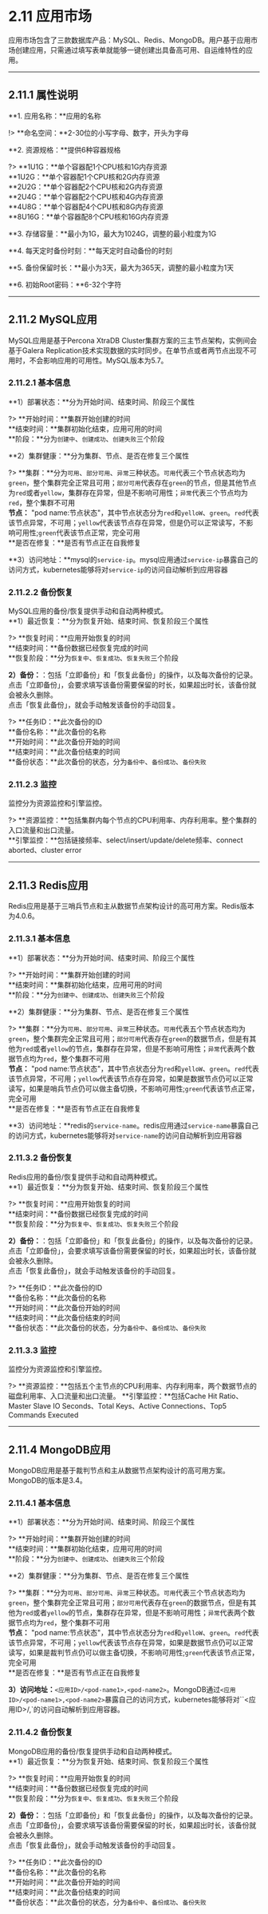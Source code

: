 # 2.11 应用市场
应用市场包含了三款数据库产品：MySQL、Redis、MongoDB。用户基于应用市场创建应用，只需通过填写表单就能够一键创建出具备高可用、自运维特性的应用。
***

## 2.11.1 属性说明
**1. 应用名称：**应用的名称

!> **命名空间：**2-30位的小写字母、数字，开头为字母

**2. 资源规格：**提供6种容器规格

?> **1U1G：**单个容器配1个CPU核和1G内存资源  
   **1U2G：**单个容器配1个CPU核和2G内存资源  
   **2U2G：**单个容器配2个CPU核和2G内存资源  
   **2U4G：**单个容器配2个CPU核和4G内存资源    
   **4U8G：**单个容器配4个CPU核和8G内存资源    
   **8U16G：**单个容器配8个CPU核和16G内存资源

**3. 存储容量：**最小为1G，最大为1024G，调整的最小粒度为1G

**4. 每天定时备份时刻：**每天定时自动备份的时刻

**5. 备份保留时长：**最小为3天，最大为365天，调整的最小粒度为1天

**6. 初始Root密码：**6-32个字符
***

## 2.11.2 MySQL应用
MySQL应用是基于Percona XtraDB Cluster集群方案的三主节点架构，实例间会基于Galera Replication技术实现数据的实时同步。在单节点或者两节点出现不可用时，不会影响应用的可用性。MySQL版本为5.7。

### 2.11.2.1 基本信息
**1）部署状态：**分为开始时间、结束时间、阶段三个属性

?> **开始时间：**集群开始创建的时间<br>
   **结束时间：**集群初始化结束，应用可用的时间<br>
   **阶段：**分为`创建中`、`创建成功`、`创建失败`三个阶段

**2）集群健康：**分为集群、节点、是否在修复三个属性

?> **集群：**分为`可用`、`部分可用`、`异常`三种状态。`可用`代表三个节点状态均为`green`，整个集群完全正常且可用；`部分可用`代表存在`green`的节点，但是其他节点为`red`或者`yellow`，集群存在异常，但是不影响可用性；`异常`代表三个节点均为`red`，整个集群不可用<br>
   **节点：** 	"pod name:节点状态"，其中节点状态分为`red`和`yelloW`、`green`。`red`代表该节点异常，不可用；`yellow`代表该节点存在异常，但是仍可以正常读写，不影响可用性;`green`代表该节点正常，完全可用<br>
   **是否在修复：**是否有节点正在自我修复
   
**3）访问地址：**mysql的`service-ip`。mysql应用通过`service-ip`暴露自己的访问方式，kubernetes能够将对`service-ip`的访问自动解析到应用容器

### 2.11.2.2 备份恢复
MySQL应用的备份/恢复提供手动和自动两种模式。<BR>
**1）最近恢复：**分为恢复开始、结束时间、恢复阶段三个属性

?> **恢复时间：**应用开始恢复的时间<br>
   **结束时间：**备份数据已经恢复完成的时间<br>
   **恢复阶段：**分为`恢复中`、`恢复成功`、`恢复失败`三个阶段
   
**2）备份：**：包括「立即备份」和「恢复此备份」的操作，以及每次备份的记录。<br>
点击「立即备份」，会要求填写该备份需要保留的时长，如果超出时长，该备份就会被永久删除。<br>
点击「恢复此备份」，就会手动触发该备份的手动回复。

?> **任务ID：**此次备份的ID<br>
   **备份名称：**此次备份的名称<br>
   **开始时间：**此次备份开始的时间<br>
   **结束时间：**此次备份结束的时间<br>
   **备份状态：**此次备份的状态，分为`备份中`、`备份成功`、`备份失败`
   
### 2.11.2.3 监控
监控分为资源监控和引擎监控。

?> **资源监控：**包括集群内每个节点的CPU利用率、内存利用率。整个集群的入口流量和出口流量。<br>
   **引擎监控：**包括链接频率、select/insert/update/delete频率、connect aborted、cluster error
***

## 2.11.3 Redis应用
Redis应用是基于三哨兵节点和主从数据节点架构设计的高可用方案。Redis版本为4.0.6。

### 2.11.3.1 基本信息
**1）部署状态：**分为开始时间、结束时间、阶段三个属性

?> **开始时间：**集群开始创建的时间<br>
   **结束时间：**集群初始化结束，应用可用的时间<br>
   **阶段：**分为`创建中`、`创建成功`、`创建失败`三个阶段

**2）集群健康：**分为集群、节点、是否在修复三个属性

?> **集群：**分为`可用`、`部分可用`、`异常`三种状态。`可用`代表五个节点状态均为`green`，整个集群完全正常且可用；`部分可用`代表存在`green`的数据节点，但是有其他为`red`或者`yellow`的节点，集群存在异常，但是不影响可用性；`异常`代表两个数据节点均为`red`，整个集群不可用<br>
   **节点：**	"pod name:节点状态"，其中节点状态分为`red`和`yelloW`、`green`。`red`代表该节点异常，不可用；`yellow`代表该节点存在异常，如果是数据节点仍可以正常读写，如果是哨兵节点仍可以做主备切换，不影响可用性;`green`代表该节点正常，完全可用<br>
   **是否在修复：**是否有节点正在自我修复
   
**3）访问地址：**redis的`service-name`。redis应用通过`service-name`暴露自己的访问方式，kubernetes能够将对`service-name`的访问自动解析到应用容器

### 2.11.3.2 备份恢复
Redis应用的备份/恢复提供手动和自动两种模式。<br>
**1）最近恢复：**分为恢复开始、结束时间、恢复阶段三个属性

?> **恢复时间：**应用开始恢复的时间<br>
   **结束时间：**备份数据已经恢复完成的时间<br>
   **恢复阶段：**分为`恢复中`、`恢复成功`、`恢复失败`三个阶段
   
**2）备份：**：包括「立即备份」和「恢复此备份」的操作，以及每次备份的记录。<br>
点击「立即备份」，会要求填写该备份需要保留的时长，如果超出时长，该备份就会被永久删除。<br>
点击「恢复此备份」，就会手动触发该备份的手动回复。

?> **任务ID：**此次备份的ID<br>
   **备份名称：**此次备份的名称<br>
   **开始时间：**此次备份开始的时间<br>
   **结束时间：**此次备份结束的时间<br>
   **备份状态：**此次备份的状态，分为`备份中`、`备份成功`、`备份失败`
   
### 2.11.3.3 监控
监控分为资源监控和引擎监控。

?> **资源监控：**包括五个主节点的CPU利用率、内存利用率，两个数据节点的磁盘利用率、入口流量和出口流量。
   **引擎监控：**包括Cache Hit Ratio、Master Slave IO Seconds、Total Keys、Active Connections、Top5 Commands Executed
***

## 2.11.4 MongoDB应用
MongoDB应用是基于裁判节点和主从数据节点架构设计的高可用方案。MongoDB的版本是3.4。

### 2.11.4.1 基本信息
**1）部署状态：**分为开始时间、结束时间、阶段三个属性

?> **开始时间：**集群开始创建的时间<br>
   **结束时间：**集群初始化结束，应用可用的时间<br>
   **阶段：**分为`创建中`、`创建成功`、`创建失败`三个阶段

**2）集群健康：**分为集群、节点、是否在修复三个属性

?> **集群：**分为`可用`、`部分可用`、`异常`三种状态。`可用`代表三个节点状态均为`green`，整个集群完全正常且可用；`部分可用`代表存在`green`的数据节点，但是有其他为`red`或者`yellow`的节点，集群存在异常，但是不影响可用性；`异常`代表两个数据节点均为`red`，整个集群不可用<br>
   **节点：**	"pod name:节点状态"，其中节点状态分为`red`和`yelloW`、`green`。`red`代表该节点异常，不可用；`yellow`代表该节点存在异常，如果是数据节点仍可以正常读写，如果是裁判节点仍可以做主备切换，不影响可用性;`green`代表该节点正常，完全可用<br>
   **是否在修复：**是否有节点正在自我修复
   
**3）访问地址：**`<应用ID>/<pod-name1>,<pod-name2>`。MongoDB通过`<应用ID>/<pod-name1>,<pod-name2>`暴露自己的访问方式，kubernetes能够将对``<应用ID>/<pod-name1>,<pod-name2>`的访问自动解析到应用容器。

### 2.11.4.2 备份恢复
MongoDB应用的备份/恢复提供手动和自动两种模式。<br>
**1）最近恢复：**分为恢复开始、结束时间、恢复阶段三个属性

?> **恢复时间：**应用开始恢复的时间<br>
   **结束时间：**备份数据已经恢复完成的时间<br>
   **恢复阶段：**分为`恢复中`、`恢复成功`、`恢复失败`三个阶段
   
**2）备份：**：包括「立即备份」和「恢复此备份」的操作，以及每次备份的记录。<br>
点击「立即备份」，会要求填写该备份需要保留的时长，如果超出时长，该备份就会被永久删除。<br>
点击「恢复此备份」，就会手动触发该备份的手动回复。

?> **任务ID：**此次备份的ID<br>
   **备份名称：**此次备份的名称<br>
   **开始时间：**此次备份开始的时间<br>
   **结束时间：**此次备份结束的时间<br>
   **备份状态：**此次备份的状态，分为`备份中`、`备份成功`、`备份失败`
